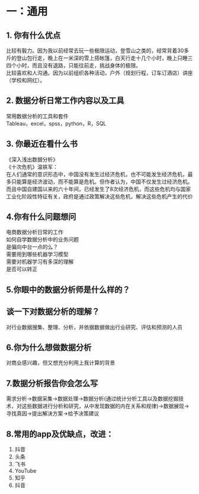 # 一：通用
## 1. 你有什么优点
比较有毅力。因为我以前经常去玩一些极限运动，登雪山之类的，经常背着30多斤的登山包行走，晚上在一米深的雪上搭帐篷，白天行走十几个小时，晚上只睡三四个小时，而且没有退路，只能往前走，挑战身体的极限。  
比较喜欢和人沟通。因为以前组织各种活动，户外（规划行程，订车订酒店）讲座（学校和网红）。
## 2. 数据分析日常工作内容以及工具
常用数据分析的工具和套件  
Tableau，excel，spss，python，R，SQL
## 3. 你最近在看什么书
《深入浅出数据分析》  
《十次危机》温铁军：  
在人们通常的意识形态中，中国没有发生过经济危机，也不可能发生经济危机，最多只能算是经济波动，而不能算是危机。但作者认为，中国不仅发生过经济危机。而且中国自建国以来的六十年间，已经发生了8次经济危机，而这些危机均与国家工业化阶段性特征有关，政府是通过政策解决这些危机，解决这些危机产生的代价
## 4.你有什么问题想问
电商数据分析日常的工作   
如何自学数据分析中的业务问题   
是偏向中台一点的么？   
需要用到哪些机器学习模型   
需要对机器学习有多深的理解   
是否可以转正   
## 5.你眼中的数据分析师是什么样的？
##   谈一下对数据分析的理解？  
对行业数据搜集、整理、分析，并依据数据做出行业研究、评估和预测的人员
## 6.你为什么想做数据分析
对商业感兴趣，但又想充分利用上我计算的背景
## 7.数据分析报告你会怎么写
需求分析->数据采集->数据处理->数据分析(通过统计分析工具以及数据挖掘技术，对这些数据进行分析和研究，从中发现数据的内在关系和规律)->数据展现->寻找真因->提出解决方案->给予决策建议
## 8.常用的app及优缺点，改进：
1.	抖音
2.	头条
3.	飞书
4.	YouTube
5.	知乎
6.	抖音